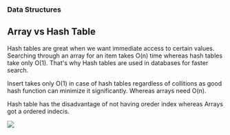 ### Data Structures

## Array vs Hash Table

Hash tables are great when we want immediate access to certain values. Searching through an array for an item takes O(n) time whereas hash tables take only O(1). That's why Hash tables are used in databases for faster search.

Insert takes only O(1) in case of hash tables regardless of collitions as good hash function can minimize it significantly. Whereas arrays need O(n).

Hash table has the disadvantage of not having oreder index whereas Arrays got a ordered indecis.

![](../../images/arrayvshash.png)
